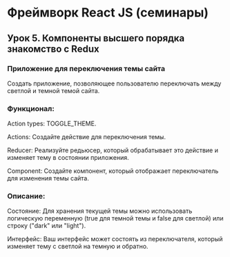 # Фреймворк React JS (семинары)
## Урок 5. Компоненты высшего порядка знакомство с Redux
### Приложение для переключения темы сайта
Создать приложение, позволяющее пользователю переключать между светлой и темной темой сайта.

### Функционал:

Action types: TOGGLE_THEME.

Actions: Создайте действие для переключения темы.

Reducer: Реализуйте редьюсер, который обрабатывает это действие и изменяет тему в состоянии приложения.

Component: Создайте компонент, который отображает переключатель для изменения темы сайта.


### Описание:

Состояние: Для хранения текущей темы можно использовать логическую переменную (true для темной темы и false для светлой) или строку ("dark" или "light").

Интерфейс: Ваш интерфейс может состоять из переключателя, который изменяет тему с светлой на темную и обратно.
